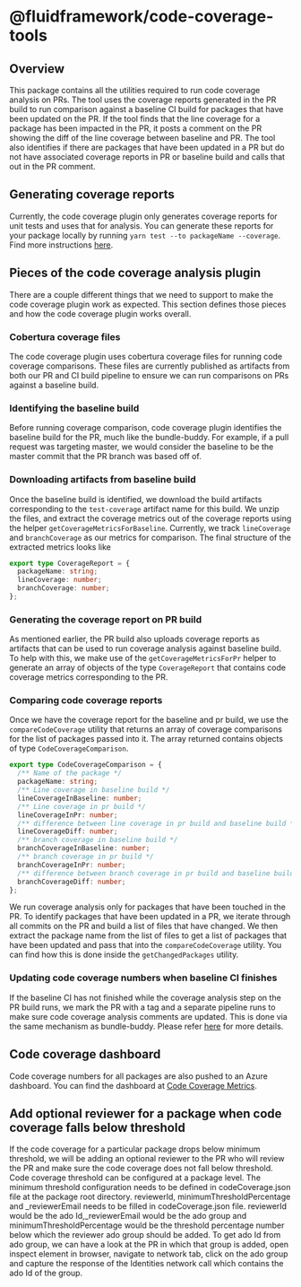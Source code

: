 # @fluidframework/code-coverage-tools

## Overview

This package contains all the utilities required to run code coverage analysis on PRs. The tool uses the coverage reports generated in the PR build to run comparison against a baseline CI build for packages that have been updated on the PR. If the tool finds that the line coverage for a package has been impacted in the PR, it posts a comment on the PR showing the diff of the line coverage between baseline and PR. The tool also identifies if there are packages that have been updated in a PR but do not have associated coverage reports in PR or baseline build and calls that out in the PR comment.

## Generating coverage reports

Currently, the code coverage plugin only generates coverage reports for unit tests and uses that for analysis. You can generate these reports for your package locally by running `yarn test --to packageName --coverage`. Find more instructions [here](../../docs/developer-guide/testing/setup/AutomationCoverage.md).

## Pieces of the code coverage analysis plugin

There are a couple different things that we need to support to make the code coverage plugin work as expected. This section defines those pieces and how the code coverage plugin works overall.

### Cobertura coverage files

The code coverage plugin uses cobertura coverage files for running code coverage comparisons. These files are currently published as artifacts from both our PR and CI build pipeline to ensure we can run comparisons on PRs against a baseline build.

### Identifying the baseline build

Before running coverage comparison, code coverage plugin identifies the baseline build for the PR, much like the bundle-buddy. For example, if a pull request was targeting master, we would consider the baseline to be the master commit that the PR branch was based off of.

### Downloading artifacts from baseline build

Once the baseline build is identified, we download the build artifacts corresponding to the `test-coverage` artifact name for this build. We unzip the files, and extract the coverage metrics out of the coverage reports using the helper `getCoverageMetricsForBaseline`. Currently, we track `lineCoverage` and `branchCoverage` as our metrics for comparison. The final structure of the extracted metrics looks like

```typescript
export type CoverageReport = {
  packageName: string;
  lineCoverage: number;
  branchCoverage: number;
};
```

### Generating the coverage report on PR build

As mentioned earlier, the PR build also uploads coverage reports as artifacts that can be used to run coverage analysis against baseline build. To help with this, we make use of the `getCoverageMetricsForPr` helper to generate an array of objects of the type `CoverageReport` that contains code coverage metrics corresponding to the PR.

### Comparing code coverage reports

Once we have the coverage report for the baseline and pr build, we use the `compareCodeCoverage` utility that returns an array of coverage comparisons for the list of packages passed into it. The array returned contains objects of type `CodeCoverageComparison`.

```typescript
export type CodeCoverageComparison = {
  /** Name of the package */
  packageName: string;
  /** Line coverage in baseline build */
  lineCoverageInBaseline: number;
  /** Line coverage in pr build */
  lineCoverageInPr: number;
  /** difference between line coverage in pr build and baseline build */
  lineCoverageDiff: number;
  /** branch coverage in baseline build */
  branchCoverageInBaseline: number;
  /** branch coverage in pr build */
  branchCoverageInPr: number;
  /** difference between branch coverage in pr build and baseline build */
  branchCoverageDiff: number;
};
```

We run coverage analysis only for packages that have been touched in the PR. To identify packages that have been updated in a PR, we iterate through all commits on the PR and build a list of files that have changed. We then extract the package name from the list of files to get a list of packages that have been updated and pass that into the `compareCodeCoverage` utility. You can find how this is done inside the `getChangedPackages` utility.

### Updating code coverage numbers when baseline CI finishes

If the baseline CI has not finished while the coverage analysis step on the PR build runs, we mark the PR with a tag and a separate pipeline runs to make sure code coverage analysis comments are updated. This is done via the same mechanism as bundle-buddy. Please refer [here](../bundle-buddy/README.md#build-runs-master-ci-completes-to-update-pull-requests-pending-baseline-stats) for more details.

## Code coverage dashboard

Code coverage numbers for all packages are also pushed to an Azure dashboard. You can find the dashboard at [Code Coverage Metrics](https://ms.portal.azure.com/#@microsoft.onmicrosoft.com/dashboard/arm/subscriptions/9bce0b36-d6e6-43af-b290-d8b87e75b0e3/resourcegroups/dashboards/providers/microsoft.portal/dashboards/42a03746-f95c-4e58-a283-9499bebb02ee).

## Add optional reviewer for a package when code coverage falls below threshold

If the code coverage for a particular package drops below minimum threshold, we will be adding an optional reviewer to the PR who will review the PR and make sure the code coverage does not fall below threshold. Code coverage threshold can be configured at a package level. The minimum threshold configuration needs to be defined in codeCoverage.json file at the package root directory. reviewerId, minimumThresholdPercentage and _reviewerEmail needs to be filled in codeCoverage.json file. reviewerId would be the ado Id,_reviewerEmail would be the ado group and minimumThresholdPercentage would be the threshold percentage number below which the reviewer ado group should be added. To get ado Id from ado group, we can have a look at the PR in which that group is added, open inspect element in browser, navigate to network tab, click on the ado group and capture the response of the Identities network call which contains the ado Id of the group.

